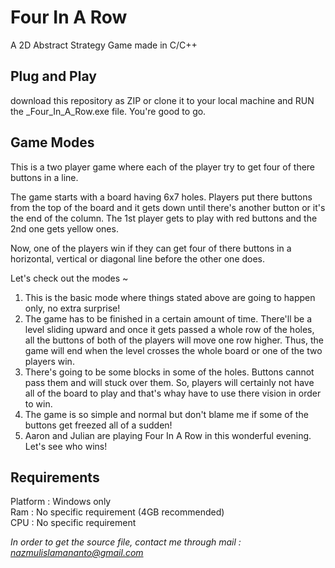 # Four In A Row  

A 2D Abstract Strategy Game made in C/C++  

## Plug and Play  

download this repository as ZIP or clone it to your local machine and RUN the _Four_In_A_Row.exe file. You're good to go.  

## Game Modes

This is a two player game where each of the player try to get four of there buttons in a line.  

The game starts with a board having 6x7 holes. Players put there buttons from the top of the board and it gets down until there's another button or it's the end of the column. The 1st player gets to play with red buttons and the 2nd one gets yellow ones.  

Now, one of the players win if they can get four of there buttons in a horizontal, vertical or diagonal line before the other one does.  

Let's check out the modes ~  

1. This is the basic mode where things stated above are going to happen only, no extra surprise!   
2. The game has to be finished in a certain amount of time. There'll be a level sliding upward and once it gets passed a whole row of the holes, all the buttons of both of the players will move one row higher. Thus, the game will end when the level crosses the whole board or one of the two players win.  
3. There's going to be some blocks in some of the holes. Buttons cannot pass them and will stuck over them. So, players will certainly not have all of the board to play and that's whay have to use there vision in order to win.  
4. The game is so simple and normal but don't blame me if some of the buttons get freezed all of a sudden!  
5. Aaron and Julian are playing Four In A Row in this wonderful evening. Let's see who wins!  

## Requirements  

Platform : Windows only  
Ram : No specific requirement (4GB recommended)  
CPU : No specific requirement  

*In order to get the source file, contact me through mail : nazmulislamananto@gmail.com*
